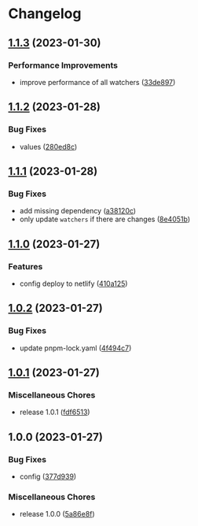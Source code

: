 # Changelog

## [1.1.3](https://github.com/UrielCuriel/svelte-lookout/compare/v1.1.2...v1.1.3) (2023-01-30)


### Performance Improvements

* improve performance of all watchers ([33de897](https://github.com/UrielCuriel/svelte-lookout/commit/33de8979e8787ff81574702235bda195ccd603b8))

## [1.1.2](https://github.com/UrielCuriel/svelte-lookout/compare/v1.1.1...v1.1.2) (2023-01-28)


### Bug Fixes

* values ([280ed8c](https://github.com/UrielCuriel/svelte-lookout/commit/280ed8cd6edf0b748c86db4effa9415e3c5f522b))

## [1.1.1](https://github.com/UrielCuriel/svelte-lookout/compare/v1.1.0...v1.1.1) (2023-01-28)


### Bug Fixes

* add missing dependency ([a38120c](https://github.com/UrielCuriel/svelte-lookout/commit/a38120c82d9a42ecf76f440df1844d991de2e0a8))
* only update `watchers` if there are changes ([8e4051b](https://github.com/UrielCuriel/svelte-lookout/commit/8e4051b398ce71f4a6d0bb9201b187a4e23f3edc))

## [1.1.0](https://github.com/UrielCuriel/svelte-lookout/compare/v1.0.2...v1.1.0) (2023-01-27)


### Features

* config deploy to netlify ([410a125](https://github.com/UrielCuriel/svelte-lookout/commit/410a125699219fb9112d141569dda80dd67d04df))

## [1.0.2](https://github.com/UrielCuriel/svelte-lookout/compare/v1.0.1...v1.0.2) (2023-01-27)


### Bug Fixes

* update pnpm-lock.yaml ([4f494c7](https://github.com/UrielCuriel/svelte-lookout/commit/4f494c7bc345c504fddc2d6d4c2b268e39b8e11b))

## [1.0.1](https://github.com/UrielCuriel/svelte-lookout/compare/v1.0.0...v1.0.1) (2023-01-27)


### Miscellaneous Chores

* release 1.0.1 ([fdf6513](https://github.com/UrielCuriel/svelte-lookout/commit/fdf6513a65c1dcdc7cb3b90722d091473370177e))

## 1.0.0 (2023-01-27)


### Bug Fixes

* config ([377d939](https://github.com/UrielCuriel/svelte-lookout/commit/377d9390e68c1d269b0c90ae09538d6aa74ed07c))


### Miscellaneous Chores

* release 1.0.0 ([5a86e8f](https://github.com/UrielCuriel/svelte-lookout/commit/5a86e8fc5d8a6c1888cb28711c7635611897579d))
